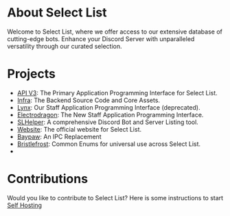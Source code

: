 # About Select List

Welcome to Select List, where we offer access to our extensive database of cutting-edge bots. Enhance your Discord Server with unparalleled versatility through our curated selection.

# Projects

- [API V3](https://github.com/selectlist/api-v3): The Primary Application Programming Interface for Select List.
- [Infra](https://github.com/selectlist/infra): The Backend Source Code and Core Assets.
- [Lynx](https://github.com/selectlist/lynx): Our Staff Application Programming Interface (deprecated).
- [Electrodragon](https://github.com/selectlist/electrodragon): The New Staff Application Programming Interface.
- [SLHelper](https://github.com/selectlist/slhelper): A comprehensive Discord Bot and Server Listing tool.
- [Website](https://github.com/selectlist/website): The official website for Select List.
- [Baypaw](https://github.com/selectlist/baypaw): An IPC Replacement
- [Bristlefrost](https://github.com/selectlist/bristlefrost): Common Enums for universal use across Select List.
- 
# Contributions
Would you like to contribute to Select List? Here is some instructions to start [Self Hosting](https://github.com/selectlist/electrodragon/blob/main/api-docs/advanced/self-hosting.md)
